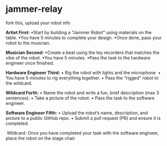 # jammer-relay
fork this, upload your robot info

**Artist First:**
•Start by building a "Jammer Robot" using materials on the table.
•You have 5 minutes to complete your design.
•Once done, pass your robot to the musician. 

**Musician Second:**
•Create a beat using the toy recorders that matches the vibe of the robot.
•You have 5 minutes.
•Pass the task to the hardware engineer once finished.  

**Hardware Engineer Third:**
• Rig the robot with lights and the microphone 
• You have 5 minutes to rig everything together. • Pass the “rigged” robot to the wildcard. 

**Wildcard Forth:**
• Name the robot and write a fun, brief description (max 3 sentences).
• Take a picture of the robot.
• Pass the task to the software engineer.

**Software Engineer Fifth:**
• Upload the robot’s name, description, and picture to a public GitHub repo.
• Submit a pull request (PR) and ensure it is completed.

 Wildcard: Once you have completed your task with the software engineer, place the robot on the stage chair.
